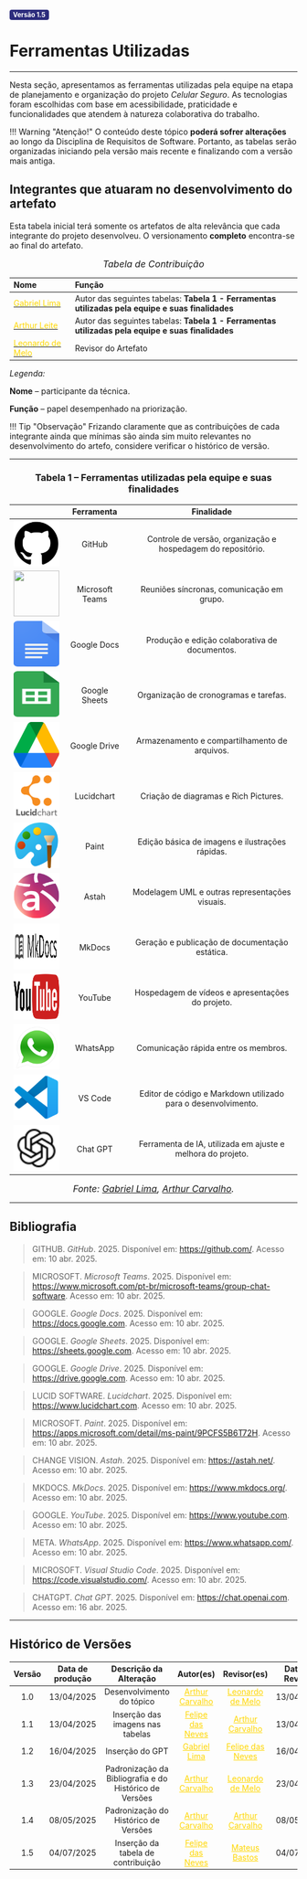 <span style="background-color:#2c2c7c; color:white; font-size:0.8em; font-weight: bold; padding:2px 6px; border-radius:4px;">Versão 1.5</span>

# Ferramentas Utilizadas

---

Nesta seção, apresentamos as ferramentas utilizadas pela equipe na etapa de planejamento e organização do projeto *Celular Seguro*. As tecnologias foram escolhidas com base em acessibilidade, praticidade e funcionalidades que atendem à natureza colaborativa do trabalho.


!!! Warning "Atenção!"
    O conteúdo deste tópico **poderá sofrer alterações** ao longo da Disciplina de Requisitos de Software. Portanto, as tabelas serão organizadas iniciando pela versão mais recente e finalizando com a versão mais antiga.

## Integrantes que atuaram no desenvolvimento do artefato

Esta tabela inicial terá somente os artefatos de alta relevância que cada integrante do projeto desenvolveu. O versionamento **completo** encontra-se ao final do artefato.

<font size="3"><p style="text-align: center">_Tabela de Contribuição_</p></font>

| Nome | Função |
| :--- | :--- |
| [<span style="color:gold;">Gabriel Lima</span>](https://github.com/gabriel-lima258) | Autor das seguintes tabelas: **Tabela 1 - Ferramentas utilizadas pela equipe e suas finalidades**|
| [<span style="color:gold;">Arthur Leite</span>](https://github.com/arthurlleite) | Autor das seguintes tabelas: **Tabela 1 - Ferramentas utilizadas pela equipe e suas finalidades** |
| [<span style="color:gold;">Leonardo de Melo</span>](https://github.com/leozinlima) | Revisor do Artefato |

*Legenda:* 

**Nome** – participante da técnica. 

**Função** – papel desempenhado na priorização. 

!!! Tip "Observação"
    Frizando claramente que as contribuições de cada integrante ainda que mínimas são ainda sim muito relevantes no desenvolvimento do artefo, considere verificar o histórico de versão. 

---

<h3 style="text-align: center;">Tabela 1 – Ferramentas utilizadas pela equipe e suas finalidades</h3>

<table style="width:100%; border-collapse: collapse; text-align: center;">
  <thead>
    <tr>
      <th></th>
      <th><strong>Ferramenta</strong></th>
      <th><strong>Finalidade</strong></th>
    </tr>
  </thead>
  <tbody>
    <tr>
      <td><img src="https://raw.githubusercontent.com/Requisitos-de-Software/2025.1-CelularSeguro/refs/heads/main/Docs/assets/Ferramentas/GitHub_Invertocat_Logo.svg.png" width="80" height="80"/></td>
      <td>GitHub</td>
      <td>Controle de versão, organização e hospedagem do repositório. <a id="anchor_1" href="#FRM1"></a></td>
    </tr>
    <tr>
      <td><img src="https://raw.githubusercontent.com/Requisitos-de-Software/2025.1-CelularSeguro/refs/heads/main/Docs/assets/Ferramentas/Microsoft_Office_Teams_(2018–present).svg.png" width="80" height="80"/></td>
      <td>Microsoft Teams</td>
      <td>Reuniões síncronas, comunicação em grupo. <a id="anchor_2" href="#FRM2"></a></td>
    </tr>
    <tr>
      <td><img src="https://raw.githubusercontent.com/Requisitos-de-Software/2025.1-CelularSeguro/refs/heads/main/Docs/assets/Ferramentas/Google_Docs_logo_(2014-2020).svg.png" width="80" height="80"/></td>
      <td>Google Docs</td>
      <td>Produção e edição colaborativa de documentos. <a id="anchor_3" href="#FRM3"></a></td>
    </tr>
    <tr>
      <td><img src="https://raw.githubusercontent.com/Requisitos-de-Software/2025.1-CelularSeguro/refs/heads/main/Docs/assets/Ferramentas/Google_Sheets_2020_Logo.svg.png" width="80" height="80"/></td>
      <td>Google Sheets</td>
      <td>Organização de cronogramas e tarefas. <a id="anchor_4" href="#FRM4"></a></td>
    </tr>
    <tr>
      <td><img src="https://raw.githubusercontent.com/Requisitos-de-Software/2025.1-CelularSeguro/refs/heads/main/Docs/assets/Ferramentas/Google_Drive_icon_(2020).svg.png" width="80" height="80"/></td>
      <td>Google Drive</td>
      <td>Armazenamento e compartilhamento de arquivos. <a id="anchor_5" href="#FRM5"></a></td>
    </tr>
    <tr>
      <td><img src="https://raw.githubusercontent.com/Requisitos-de-Software/2025.1-CelularSeguro/refs/heads/main/Docs/assets/Ferramentas/lucidchart-logo.png" width="80" height="80"/></td>
      <td>Lucidchart</td>
      <td>Criação de diagramas e Rich Pictures. <a id="anchor_6" href="#FRM6"></a></td>
    </tr>
    <tr>
      <td><img src="https://raw.githubusercontent.com/Requisitos-de-Software/2025.1-CelularSeguro/refs/heads/main/Docs/assets/Ferramentas/Microsoft_Paint.svg.png" width="80" height="80"/></td>
      <td>Paint</td>
      <td>Edição básica de imagens e ilustrações rápidas. <a id="anchor_7" href="#FRM7"></a></td>
    </tr>
    <tr>
      <td><img src="https://raw.githubusercontent.com/Requisitos-de-Software/2025.1-CelularSeguro/refs/heads/main/Docs/assets/Ferramentas/Astah.png" width="80" height="80"/></td>
      <td>Astah</td>
      <td>Modelagem UML e outras representações visuais. <a id="anchor_8" href="#FRM8"></a></td>
    </tr>
    <tr>
      <td><img src="https://raw.githubusercontent.com/Requisitos-de-Software/2025.1-CelularSeguro/refs/heads/main/Docs/assets/Ferramentas/mkdocs.png" width="80" height="80"/></td>
      <td>MkDocs</td>
      <td>Geração e publicação de documentação estática. <a id="anchor_9" href="#FRM9"></a></td>
    </tr>
    <tr>
      <td><img src="https://raw.githubusercontent.com/Requisitos-de-Software/2025.1-CelularSeguro/refs/heads/main/Docs/assets/Ferramentas/Logo_of_YouTube_(2015-2017).svg.png" width="80" height="80"/></td>
      <td>YouTube</td>
      <td>Hospedagem de vídeos e apresentações do projeto. <a id="anchor_10" href="#FRM10"></a></td>
    </tr>
    <tr>
      <td><img src="https://raw.githubusercontent.com/Requisitos-de-Software/2025.1-CelularSeguro/refs/heads/main/Docs/assets/Ferramentas/whatsapp-messenger.png" width="80" height="80"/></td>
      <td>WhatsApp</td>
      <td>Comunicação rápida entre os membros. <a id="anchor_11" href="#FRM11"></a></td>
    </tr>
    <tr>
      <td><img src="https://raw.githubusercontent.com/Requisitos-de-Software/2025.1-CelularSeguro/refs/heads/main/Docs/assets/Ferramentas/vscode.png" width="80" height="80"/></td>
      <td>VS Code</td>
      <td>Editor de código e Markdown utilizado para o desenvolvimento. <a id="anchor_12" href="#FRM12"></a></td>
    </tr>
    <tr>
      <td><img src="https://raw.githubusercontent.com/Requisitos-de-Software/2025.1-CelularSeguro/refs/heads/main/Docs/assets/Ferramentas/ChatGPT.png" width="80" height="80"/></td>
      <td>Chat GPT</td>
      <td>Ferramenta de IA, utilizada em ajuste e melhora do projeto. <a id="anchor_13" href="#FRM13"></a></td>
    </tr>
  </tbody>
</table>

<font size="3"><p style="text-align: center">_Fonte: [Gabriel Lima](https://github.com/gabriel-lima258), [Arthur Carvalho](https://github.com/arthurlleite)._</p></font>


---

## Bibliografia

> GITHUB. *GitHub*. 2025. Disponível em: <https://github.com/>. Acesso em: 10 abr. 2025.

> MICROSOFT. *Microsoft Teams*. 2025. Disponível em: <https://www.microsoft.com/pt-br/microsoft-teams/group-chat-software>. Acesso em: 10 abr. 2025.

> GOOGLE. *Google Docs*. 2025. Disponível em: <https://docs.google.com>. Acesso em: 10 abr. 2025.

> GOOGLE. *Google Sheets*. 2025. Disponível em: <https://sheets.google.com>. Acesso em: 10 abr. 2025.

> GOOGLE. *Google Drive*. 2025. Disponível em: <https://drive.google.com>. Acesso em: 10 abr. 2025.

> LUCID SOFTWARE. *Lucidchart*. 2025. Disponível em: <https://www.lucidchart.com>. Acesso em: 10 abr. 2025.

> MICROSOFT. *Paint*. 2025. Disponível em: <https://apps.microsoft.com/detail/ms-paint/9PCFS5B6T72H>. Acesso em: 10 abr. 2025.

> CHANGE VISION. *Astah*. 2025. Disponível em: <https://astah.net/>. Acesso em: 10 abr. 2025.

> MKDOCS. *MkDocs*. 2025. Disponível em: <https://www.mkdocs.org/>. Acesso em: 10 abr. 2025.

> GOOGLE. *YouTube*. 2025. Disponível em: <https://www.youtube.com>. Acesso em: 10 abr. 2025.

> META. *WhatsApp*. 2025. Disponível em: <https://www.whatsapp.com/>. Acesso em: 10 abr. 2025.

> MICROSOFT. *Visual Studio Code*. 2025. Disponível em: <https://code.visualstudio.com/>. Acesso em: 10 abr. 2025.

> CHATGPT. *Chat GPT*. 2025. Disponível em: <https://chat.openai.com>. Acesso em: 16 abr. 2025.


---
## Histórico de Versões 

| Versão | Data de produção   | Descrição da Alteração                               | Autor(es)             | Revisor(es)      |Data de Revisão |
| :----: | :----------------: | :--------------------------------------------------: | :-------------------: | :-------------:  |  :-----------: |
| 1.0    |         13/04/2025 | Desenvolvimento do tópico                            | <a style="color:gold;" href="https://github.com/arthurlleite" target="_blank">Arthur Carvalho</a>|<a style="color:gold;" href="https://github.com/leozinlima" target="_blank">Leonardo de Melo</a>|   13/04/2025   |
| 1.1    |         13/04/2025 | Inserção das imagens nas tabelas                     |<a style="color:gold;" href="https://github.com/FelipeFreire-gf" target="_blank">Felipe das Neves     |<a style="color:gold;" href="https://github.com/arthurlleite" target="_blank">Arthur Carvalho</a>|   13/04/2025   |
| 1.2    |         16/04/2025 | Inserção do GPT                                      |<a style="color:gold;" href="https://github.com/gabriel-lima258" target="_blank">Gabriel Lima</a>| <a style="color:gold;" href="https://github.com/FelipeFreire-gf" target="_blank">Felipe das Neves</a>|   16/04/2025   |
| 1.3    |         23/04/2025 |Padronização da Bibliografia e do Histórico de Versões| <a style="color:gold;" href="https://github.com/arthurlleite" target="_blank">Arthur Carvalho</a> |<a style="color:gold;" href="https://github.com/leozinlima" target="_blank">Leonardo de Melo</a>|   23/04/2025   |
| 1.4    | 08/05/2025| Padronização do Histórico de Versões| <a style="color:gold;" href="https://github.com/arthurlleite" target="_blank">Arthur Carvalho</a>| <a style="color:gold;" href="https://github.com/arthurlleite" target="_blank">Arthur Carvalho</a>| 08/05/2025|
| 1.5    | 04/07/2025 | Inserção da tabela de contribuição| <a style="color:gold;" href="https://github.com/FelipeFreire-gf" target="_blank">Felipe das Neves</a> | <a style="color:gold;" href="https://github.com/MateuSansete" target="_blank">Mateus Bastos</a>| 04/07/2025|

